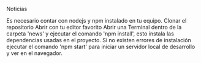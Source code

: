 Noticias

Es necesario contar con nodejs y npm instalado en tu equipo.
Clonar el repositorio
Abrir con tu editor favorito
Abrir una Terminal dentro de la carpeta 'news' y ejecutar el comando 'npm install', esto instala las dependencias usadas en el proyecto.
Si no existen errores de instalación ejecutar el comando 'npm start' para iniciar un servidor local de desarrollo y ver en el navegador.
